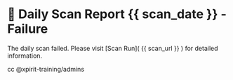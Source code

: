 # 🚨 Daily Scan Report {{ scan_date }} - Failure

The daily scan failed. Please visit [Scan Run]( {{ scan_url }} ) for detailed information.

cc @xpirit-training/admins
